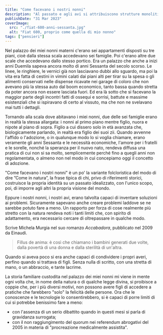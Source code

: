 ```yaml
---
title: "Come facevano i nostri nonni"
description: "Al passato e agli avi si attribuiscono strutture monolitiche, solo per accarezzare le identità fragili"
publishDate: "31 Mar 2023"
coverImage:
  src: "./fiat-600-anni-sessanta.jpg"
  alt: "Fiat 600, proprio come quella di mio nonno"
tags: ["pensieri"]
---
```


Nel palazzo dei miei nonni materni c'erano sei appartamenti disposti su tre piani, cioè dalla stessa scala accedevano sei famiglie. Poi c'erano altre due scale che accedevano dallo stesso portico. Era un palazzo che anche a inizi anni Duemila sapeva ancora molto di anni Sessanta del secolo scorso. Le linee, le ringhiere, le vernici già non lasciavano dubbi allo sguardo, ma poi la vita era fatta di cestini in vimini calati dai piani alti per tirar su la spesa o gli alimenti conservati nelle dispense ricavate nei garage di coloro che non avevano più la stessa auto dal boom economico, tanto bassa quando stretta da poter ancora non essere lasciata fuori. Ed era là sotto che si facevano la maggior parte degli incontri fatti di ossequi e sorrisi, battute e massime esistenziali che si ispiravano di certo al vissuto, ma che non ne svelavano mai tutti i dettagli.

Tornando alla scala dove abitavano i miei nonni, due delle sei famiglie erano in realtà la stessa allargata: i nonni al primo piano mentre figlio, nuora e nipote al piano di sopra. Figlio a cui dissero solo in età avanzata che, biologicamente parlando, in realtà era figlio dei suoi zii. Quando avvenne l'affido o l'adozione, o in qualunque modo lo si voglia chiamare, erano veramente gli anni Sessanta e le necessità economiche, l'amore per i fratelli e le sorelle, nonché la speranza per il nuovo nato, rendeva diffusa una pratica di cui non si sa molto, semplicemente perché fino a quegli anni non regolamentata, o almeno non nel modo in cui concepiamo oggi il concetto di adozione.

"Come facevano i nostri nonni" è un po' la variante folcloristica del modo di dire ”Come in natura”, la frase tipica di chi, privo di riferimenti storici, costruisce la propria identità su un passato idealizzato, con l'unico scopo, poi, di imporre agli altri la propria visione del mondo.

Eppure i nostri nonni, i nostri avi, erano talvolta capaci di inventare soluzioni ai problemi. Sicuramente sapevano anche creare problemi laddove se ne sarebbe potuto fare a meno. Un rapporto per forza di cose realmente più stretto con la natura rendeva noti i tanti limiti che, con spirito di adattamento, era necessario cercare di oltrepassare in qualche modo. 

 Scrive Michela Murgia nel suo romanzo *Accabadora*, pubblicato nel 2009 da Einaudi.
> Fillus de anima: è così che chiamano i bambini generati due volte, dalla povertà di una donna e dalla sterilità di un'altra.

Quando si aveva poco si era anche capaci di condividere i propri averi, perfino quando si trattava di figli. Senza nulla di scritto, con una stretta di mano, o un abbraccio, e tante lacrime.

La storia familiare custodita nel palazzo dei miei nonni mi viene in mente ogni volta che, in nome della natura o di qualche legge divina, si proibisce a coppie che, per i più diversi motivi, non possono avere figli di accedere a pratiche che farebbero "solo" la felicità delle persone. Ora che le conoscenze e le tecnologie lo consentirebbero, si è capaci di porre limiti di cui si potrebbe benissimo fare a meno:
- con l'assenza di un serio dibattito quando in questi mesi si parla di gravidanza surrogata;
- con il non raggiungimento del quorum nei referendum abrogativi del 2005 in materia di "procreazione medicalmente assistita".
